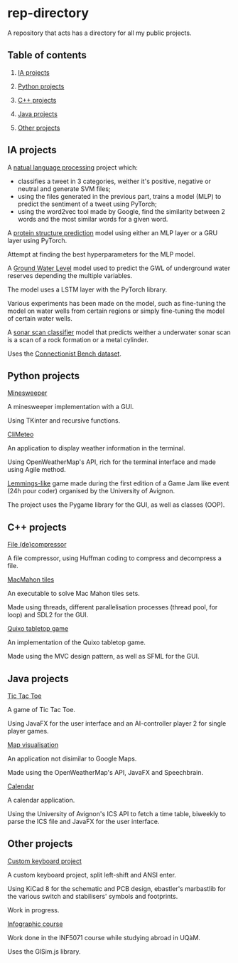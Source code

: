 # rep-directory
A repository that acts has a directory for all my public projects.

## Table of contents

1. [IA projects](#ia-projects)

2. [Python projects](#python-projects)

3. [C++ projects](#c-projects)

4. [Java projects](#java-projects)

5. [Other projects](#other-projects)

## IA projects

A [natual language processing](https://github.com/Isio-19/TraitementAutomatique) project which: 

- classifies a tweet in 3 categories, weither it's positive, negative or neutral and generate SVM files;
- using the files generated in the previous part, trains a model (MLP) to predict the sentiment of a tweet using PyTorch;
- using the word2vec tool made by Google, find the similarity between 2 words and the most similar words for a given word.

A [protein structure prediction](https://github.com/Isio-19/approches_neuronales/tree/main/Esteve/TP1) model using either an MLP layer or a GRU layer using PyTorch.

Attempt at finding the best hyperparameters for the MLP model.

A [Ground Water Level](https://github.com/Isio-19/application-ia) model used to predict the GWL of underground water reserves depending the multiple variables.

The model uses a LSTM layer with the PyTorch library. 

Various experiments has been made on the model, such as fine-tuning the model on water wells from certain regions or simply fine-tuning the model of certain water wells.

A [sonar scan classifier](https://github.com/Isio-19/approches_neuronales/tree/main/Torres) model that predicts weither a underwater sonar scan is a scan of a rock formation or a metal cylinder. 

Uses the [Connectionist Bench dataset](https://archive.ics.uci.edu/dataset/151/connectionist+bench+sonar+mines+vs+rocks).

## Python projects

[Minesweeper](https://github.com/Isio-19/Minesweeper/)

A minesweeper implementation with a GUI. 

Using TKinter and recursive functions. 

[CliMeteo](https://github.com/maximejullien2/CLIMeteo)

An application to display weather information in the terminal. 

Using OpenWeatherMap's API, rich for the terminal interface and made using Agile method.

[Lemmings-like](https://github.com/r-romettino/24h-pour-coder) game made during the first edition of a Game Jam like event (24h pour coder) organised by the University of Avignon. 

The project uses the Pygame library for the GUI, as well as classes (OOP).

## C++ projects

[File (de)compressor](https://github.com/Isio-19/de-compressor/)

A file compressor, using Huffman coding to compress and decompress a file.

[MacMahon tiles](https://github.com/Isio-19/MacMahon/)

An executable to solve Mac Mahon tiles sets.

Made using threads, different parallelisation processes (thread pool, for loop) and SDL2 for the GUI.

[Quixo tabletop game](https://github.com/Isio-19/Quixo/)

An implementation of the Quixo tabletop game. 

Made using the MVC design pattern, as well as SFML for the GUI.

## Java projects

[Tic Tac Toe](https://github.com/Isio-19/TicTacToe/)

A game of Tic Tac Toe.

Using JavaFX for the user interface and an AI-controller player 2 for single player games.

[Map visualisation](https://gitlab.com/ceri-projet-programmation-2022/S2-Groupe_6)

An application not disimilar to Google Maps.

Made using the OpenWeatherMap's API, JavaFX and Speechbrain.

[Calendar](https://github.com/Isio-19/edt/)

A calendar application.

Using the University of Avignon's ICS API to fetch a time table, biweekly to parse the ICS file and JavaFX for the user interface.

## Other projects

[Custom keyboard project](https://github.com/Isio-19/Keyboard-Project/)

A custom keyboard project, split left-shift and ANSI enter. 

Using KiCad 8 for the schematic and PCB design, ebastler's marbastlib for the various switch and stabilisers' symbols and footprints.

Work in progress.

[Infographic course](https://github.com/Isio-19/INF5071/)

Work done in the INF5071 course while studying abroad in UQàM.

Uses the GlSim.js library.
